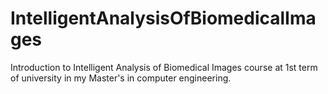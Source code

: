 # IntelligentAnalysisOfBiomedicalImages
Introduction to Intelligent Analysis of Biomedical Images course at 1st term of university in my Master's in computer engineering.
